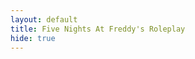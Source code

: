 ```yaml
---
layout: default
title: Five Nights At Freddy's Roleplay
hide: true
---
```


<body class="light">
</body>
<script>
window.onload = (event) => {
      console.log("Page is fully loaded");
      let DarkMode = localStorage.getItem('DarkMode');
      DarkMode = (DarkMode === 'true'); // Convert to boolean
      console.log(DarkMode);
      if (DarkMode) {
        document.body.classList.add('dark');
        document.body.classList.remove('light');
      } else {
        document.body.classList.add('light');
        document.body.classList.remove('dark');
      }
};
</script>
